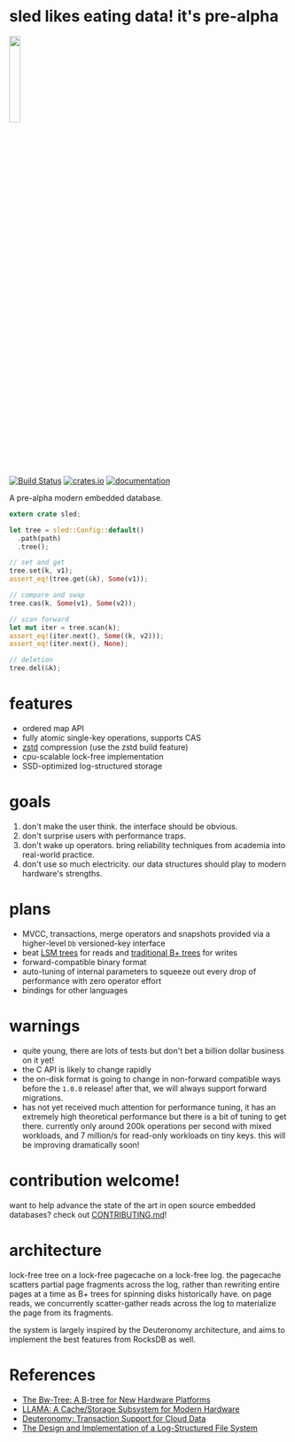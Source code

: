 # sled likes eating data! it's pre-alpha

<p>
  <img src="https://github.com/spacejam/rsdb/blob/master/art/tree_face.png" width="20%" height="auto" />
</p>

[![Build Status](https://travis-ci.org/spacejam/sled.svg?branch=master)](https://travis-ci.org/spacejam/sled)
[![crates.io](http://meritbadge.herokuapp.com/sled)](https://crates.io/crates/sled)
[![documentation](https://docs.rs/sled/badge.svg)](https://docs.rs/sled)

A pre-alpha modern embedded database.

```rust
extern crate sled;

let tree = sled::Config::default()
  .path(path)
  .tree();

// set and get
tree.set(k, v1);
assert_eq!(tree.get(&k), Some(v1));

// compare and swap
tree.cas(k, Some(v1), Some(v2));

// scan forward
let mut iter = tree.scan(k);
assert_eq!(iter.next(), Some((k, v2)));
assert_eq!(iter.next(), None);

// deletion
tree.del(&k);
```

# features

* ordered map API
* fully atomic single-key operations, supports CAS
* [zstd](https://github.com/facebook/zstd) compression (use the zstd build feature)
* cpu-scalable lock-free implementation
* SSD-optimized log-structured storage

# goals

1. don't make the user think. the interface should be obvious.
1. don't surprise users with performance traps.
1. don't wake up operators. bring reliability techniques from academia into real-world practice.
1. don't use so much electricity. our data structures should play to modern hardware's strengths.

# plans

* MVCC, transactions, merge operators and snapshots provided via a higher-level `Db` versioned-key interface
* beat [LSM trees](https://en.wikipedia.org/wiki/Log-structured_merge-tree)
  for reads and [traditional B+ trees](https://en.wikipedia.org/wiki/B%2B_tree) for writes
* forward-compatible binary format
* auto-tuning of internal parameters to squeeze out every drop of performance with
  zero operator effort
* bindings for other languages

# warnings

* quite young, there are lots of tests but don't bet a billion
  dollar business on it yet!
* the C API is likely to change rapidly
* the on-disk format is going to change in non-forward compatible ways
  before the `1.0.0` release! after that, we will always support
  forward migrations.
* has not yet received much attention for performance tuning,
  it has an extremely high theoretical performance but there
  is a bit of tuning to get there. currently only around 200k
  operations per second with mixed workloads, and 7 million/s
  for read-only workloads on tiny keys. this will be improving 
  dramatically soon!

# contribution welcome!

want to help advance the state of the art in open source embedded
databases? check out [CONTRIBUTING.md](CONTRIBUTING.md)!

# architecture

lock-free tree on a lock-free pagecache on a lock-free log. the pagecache scatters
partial page fragments across the log, rather than rewriting entire pages at a time
as B+ trees for spinning disks historically have. on page reads, we concurrently
scatter-gather reads across the log to materialize the page from its fragments.

the system is largely inspired by the Deuteronomy architecture, and aims to implement
the best features from RocksDB as well.

# References

* [The Bw-Tree: A B-tree for New Hardware Platforms](https://www.microsoft.com/en-us/research/wp-content/uploads/2016/02/bw-tree-icde2013-final.pdf)
* [LLAMA: A Cache/Storage Subsystem for Modern Hardware](https://www.microsoft.com/en-us/research/wp-content/uploads/2016/02/llama-vldb2013.pdf)
* [Deuteronomy: Transaction Support for Cloud Data](https://www.microsoft.com/en-us/research/publication/deuteronomy-transaction-support-for-cloud-data/)
* [The Design and Implementation of a Log-Structured File System](https://people.eecs.berkeley.edu/~brewer/cs262/LFS.pdf)
